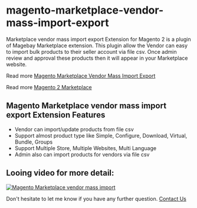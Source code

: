 # magento-marketplace-vendor-mass-import-export
Marketplace vendor mass import export Extension for Magento 2 is a plugin of Magebay Marketplace extension. This plugin allow the Vendor can easy to import bulk products to their seller account via file csv. Once admin review and approval these products then it will appear in your Marketplace website.

Read more [Magento Marketplace Vendor Mass Import Export](https://www.magebay.com/magento-marketplace-mass-import-export)

Read more [Magento 2 Marketplace](https://www.magebay.com/magento-multi-vendor-marketplace-extension)

## Magento Marketplace vendor mass import export Extension Features
- Vendor can import/update products from file csv
- Support almost product type like Simple, Configure, Download, Virtual, Bundle, Groups
- Support Multiple Store, Multiple Websites, Multi Language
- Admin also can import products for vendors via file csv

## Looing video for more detail:
[![Magento Marketplace vendor mass import](https://img.youtube.com/vi/zqTd_0o9FVU/0.jpg)](https://www.youtube.com/watch?v=zqTd_0o9FVU)

Don't hesitate to let me know if you have any further question. [Contact Us](https://www.magebay.com/contacts)
